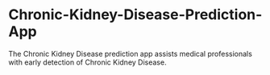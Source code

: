 # Chronic-Kidney-Disease-Prediction-App
The Chronic Kidney Disease prediction app assists medical professionals with early detection of Chronic Kidney Disease.
